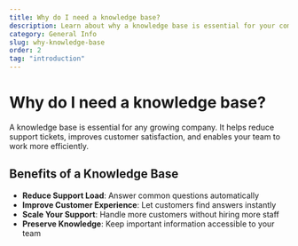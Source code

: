 ```yaml
---
title: Why do I need a knowledge base?
description: Learn about why a knowledge base is essential for your company
category: General Info
slug: why-knowledge-base
order: 2
tag: "introduction"
---
```


# Why do I need a knowledge base?

A knowledge base is essential for any growing company. It helps reduce support tickets, improves customer satisfaction, and enables your team to work more efficiently.

## Benefits of a Knowledge Base

- **Reduce Support Load**: Answer common questions automatically
- **Improve Customer Experience**: Let customers find answers instantly
- **Scale Your Support**: Handle more customers without hiring more staff
- **Preserve Knowledge**: Keep important information accessible to your team
